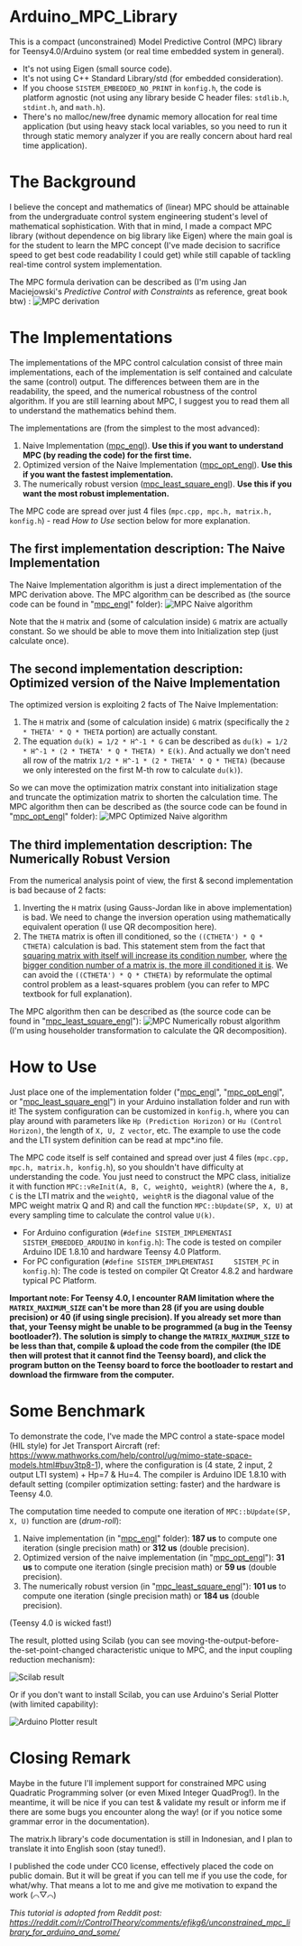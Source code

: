 # Arduino_MPC_Library
This is a compact (unconstrained) Model Predictive Control (MPC) library for Teensy4.0/Arduino system (or real time embedded system in general).
- It's not using Eigen (small source code).
- It's not using C++ Standard Library/std (for embedded consideration).
- If you choose `SISTEM_EMBEDDED_NO_PRINT` in `konfig.h`, the code is platform agnostic (not using any library beside C header files: `stdlib.h`, `stdint.h`, and `math.h`).
- There's no malloc/new/free dynamic memory allocation for real time application (but using heavy stack local variables, so you need to run it through static memory analyzer if you are really concern about hard real time application).

# The Background
I believe the concept and mathematics of (linear) MPC should be attainable from the undergraduate control system engineering student's level of mathematical sophistication. With that in mind, I made a compact MPC library (without dependence on big library like Eigen) where the main goal is for the student to learn the MPC concept (I've made decision to sacrifice speed to get best code readability I could get) while still capable of tackling real-time control system implementation.

The MPC formula derivation can be described as (I'm using Jan Maciejowski's *Predictive Control with Constraints* as reference, great book btw) :
![MPC derivation](Penurunan.png "Click to maximize if the image rescaling make you dizzy")

# The Implementations
The implementations of the MPC control calculation consist of three main implementations, each of the implementation is self contained and calculate the same (control) output. The differences between them are in the readability, the speed, and the numerical robustness of the control algorithm. If you are still learning about MPC, I suggest you to read them all to understand the mathematics behind them.

The implementations are (from the simplest to the most advanced):
1. Naive Implementation ([mpc_engl](mpc_engl)). **Use this if you want to understand MPC (by reading the code) for the first time.**
2. Optimized version of the Naive Implementation ([mpc_opt_engl](mpc_opt_engl)). **Use this if you want the fastest implementation.**
3. The numerically robust version ([mpc_least_square_engl](mpc_least_square_engl)). **Use this if you want the most robust implementation.**

The MPC code are spread over just 4 files (`mpc.cpp, mpc.h, matrix.h, konfig.h`) - read *How to Use* section below for more explanation.

## The first implementation description: The Naive Implementation
The Naive Implementation algorithm is just a direct implementation of the MPC derivation above. The MPC algorithm can be described as (the source code can be found in "[mpc_engl](mpc_engl)" folder):
![MPC Naive algorithm](Kalkulasi.png "Click to maximize if the image rescaling make you dizzy")

Note that the `H` matrix and (some of calculation inside) `G` matrix are actually constant. So we should be able to move them into Initialization step (just calculate once).

## The second implementation description: Optimized version of the Naive Implementation
The optimized version is exploiting 2 facts of The Naive Implementation:
1. The `H` matrix and (some of calculation inside) `G` matrix (specifically the `2 * THETA' * Q * THETA` portion) are actually constant.
2. The equation `du(k) = 1/2 * H^-1 * G` can be described as `du(k) = 1/2 * H^-1 * (2 * THETA' * Q * THETA) * E(k)`. And actually we don't need all row of the matrix `1/2 * H^-1 * (2 * THETA' * Q * THETA)` (because we only interested on the first M-th row to calculate `du(k)`).

So we can move the optimization matrix constant into initialization stage and truncate the optimization matrix to shorten the calculation time. The MPC algorithm then can be described as (the source code can be found in "[mpc_opt_engl](mpc_opt_engl)" folder):
![MPC Optimized Naive algorithm](Kalkulasi_optimized.png "Click to maximize if the image rescaling make you dizzy")

## The third implementation description: The Numerically Robust Version
From the numerical analysis point of view, the first & second implementation is bad because of 2 facts:
1. Inverting the `H` matrix (using Gauss-Jordan like in above implementation) is bad.
We need to change the inversion operation using mathematically equivalent operation (I use QR decomposition here).
2. The `THETA` matrix is often ill conditioned, so the `((CTHETA') * Q * CTHETA)` calculation is bad.
This statement stem from the fact that [squaring matrix with itself will increase its condition number](https://math.stackexchange.com/questions/1351616/condition-number-of-ata), where [the bigger condition number of a matrix is, the more ill conditioned it is](https://en.wikipedia.org/wiki/Condition_number). We can avoid the `((CTHETA') * Q * CTHETA)` by reformulate the optimal control problem as a least-squares problem (you can refer to MPC textbook for full explanation).

The MPC algorithm then can be described as (the source code can be found in "[mpc_least_square_engl](mpc_least_square_engl)"):
![MPC Numerically robust algorithm](Kalkulasi_as_least_squares.png "Kalkulasi_as_least_squares.png")
(I'm using householder transformation to calculate the QR decomposition).


# How to Use
Just place one of the implementation folder ("[mpc\_engl](mpc_engl)", "[mpc_opt_engl](mpc_opt_engl)", or "[mpc_least_square_engl](mpc_least_square_engl)") in your Arduino installation folder and run with it! The system configuration can be customized in `konfig.h`, where you can play around with parameters like `Hp (Prediction Horizon)` or `Hu (Control Horizon)`, the length of `X, U, Z vector`, etc. The example to use the code and the LTI system definition can be read at mpc*.ino file.

The MPC code itself is self contained and spread over just 4 files (`mpc.cpp, mpc.h, matrix.h, konfig.h`), so you shouldn't have difficulty at understanding the code. You just need to construct the MPC class, initialize it with function `MPC::vReInit(A, B, C, weightQ, weightR)` (where the `A, B, C` is the LTI matrix and the `weightQ, weightR` is the diagonal value of the MPC weight matrix Q and R) and call the function `MPC::bUpdate(SP, X, U)` at every sampling time to calculate the control value `U(k)`.

- For Arduino configuration (`#define SISTEM_IMPLEMENTASI     SISTEM_EMBEDDED_ARDUINO` in `konfig.h`):
The code is tested on compiler Arduino IDE 1.8.10 and hardware Teensy 4.0 Platform.
- For PC configuration (`#define SISTEM_IMPLEMENTASI     SISTEM_PC` in `konfig.h`):
The code is tested on compiler Qt Creator 4.8.2 and hardware typical PC Platform.


**Important note: For Teensy 4.0, I encounter RAM limitation where the `MATRIX_MAXIMUM_SIZE` can't be more than 28 (if you are using double precision) or 40 (if using single precision). If you already set more than that, your Teensy might be unable to be programmed (a bug in the Teensy bootloader?). The solution is simply to change the `MATRIX_MAXIMUM_SIZE` to be less than that, compile & upload the code from the compiler (the IDE then will protest that it cannot find the Teensy board), and click the program button on the Teensy board to force the bootloader to restart and download the firmware from the computer.**



# Some Benchmark

To demonstrate the code, I've made the MPC control a state-space model (HIL style) for Jet Transport Aircraft (ref: https://www.mathworks.com/help/control/ug/mimo-state-space-models.html#buv3tp8-1), where the configuration is (4 state, 2 input, 2 output LTI system) + Hp=7 & Hu=4. The compiler is Arduino IDE 1.8.10 with default setting (compiler optimization setting: faster) and the hardware is Teensy 4.0.

The computation time needed to compute one iteration of `MPC::bUpdate(SP, X, U)` function are (*drum-roll*):
1. Naive implementation (in "[mpc_engl](mpc_engl)" folder): **187 us** to compute one iteration (single precision math) or **312 us** (double precision).
2. Optimized version of the naive implementation (in "[mpc_opt_engl](mpc_opt_engl)"): **31 us** to compute one iteration (single precision math) or **59 us** (double precision).
3. The numerically robust version (in "[mpc_least_square_engl](mpc_least_square_engl)"): **101 us** to compute one iteration (single precision math) or **184 us** (double precision).

(Teensy 4.0 is wicked fast!)


The result, plotted using Scilab (you can see moving-the-output-before-the-set-point-changed characteristic unique to MPC, and the input coupling reduction mechanism):

![Scilab result](Result.png "Result.png")

Or if you don't want to install Scilab, you can use Arduino's Serial Plotter (with limited capability):

![Arduino Plotter result](Result_Serial_Plotter_Arduino_LR.png "Result_Serial_Plotter_Arduino_LR.png")


# Closing Remark

Maybe in the future I'll implement support for constrained MPC using Quadratic Programming solver (or even Mixed Integer QuadProg!). In the meantime, it will be nice if you can test & validate my result or inform me if there are some bugs you encounter along the way! (or if you notice some grammar error in the documentation).

The matrix.h library's code documentation is still in Indonesian, and I plan to translate it into English soon (stay tuned!).

I published the code under CC0 license, effectively placed the code on public domain. But it will be great if you can tell me if you use the code, for what/why. That means a lot to me and give me motivation to expand the work (⌒▽⌒)

*This tutorial is adopted from Reddit post: https://reddit.com/r/ControlTheory/comments/efikg6/unconstrained_mpc_library_for_arduino_and_some/*

